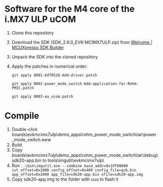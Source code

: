 # Software for the M4 core of the i.MX7 ULP uCOM
1. Clone this repository
2. Download the SDK (SDK_2.6.0_EVK-MCIMX7ULP.zip) from [Welcome | MCUXpresso SDK Builder](https://mcuxpresso.nxp.com/en/welcome)
3. Unpack the SDK into the cloned repository
4. Apply the patches in numerical order:

    `git apply 0001-bd70528-Add-driver.patch`
    
	`git apply 0002-power_mode_switch-Add-application-for-Rohm-PMIC.patch`
    
	`git apply 0003-ea_ucom.patch`
	
# Compile
1. Double-click boards\evkmcimx7ulp\demo_apps\rohm_power_mode_switch\iar\power_mode_switch.eww
2. Build
3. Copy boards\evkmcimx7ulp\demo_apps\rohm_power_mode_switch\iar\debug\sdk20-app.bin to tools\imgutil\evkmcimx7ulp\
4. Run `..\bin\imgutil.exe --combine base_addr=0x1FFD0000 ivt_offset=0x1000 config_offset=0x400 config_file=qcb.bin app_offset=0x2000 app_file=sdk20-app.bin ofile=sdk20-app.img`
5. Copy sdk20-app.img to the folder with uuu to flash it
